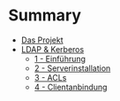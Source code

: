 # Summary

- [Das Projekt](./einleitung.md)
- [LDAP & Kerberos](ldap/index.md)
    - [1 - Einführung]()
	- [2 - Serverinstallation](ldap/ldap-02.md)
	- [3 - ACLs]()
	- [4 - Clientanbindung]()
